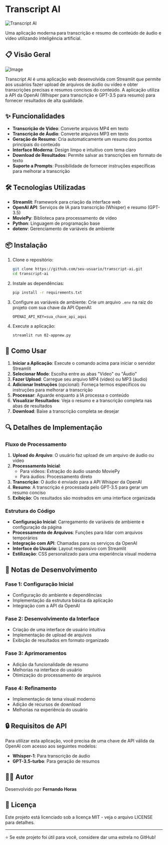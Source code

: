 # Transcript AI

![Transcript AI](https://img.shields.io/badge/Transcript-AI-4361ee?style=for-the-badge&logo=Croq)

Uma aplicação moderna para transcrição e resumo de conteúdo de áudio e vídeo utilizando inteligência artificial.

## 📋 Visão Geral

![Image](https://github.com/user-attachments/assets/2be3e52e-99cd-4762-8fe0-e7e7d162d3ad)

Transcript AI é uma aplicação web desenvolvida com Streamlit que permite aos usuários fazer upload de arquivos de áudio ou vídeo e obter transcrições precisas e resumos concisos do conteúdo. A aplicação utiliza a API da OpenAI (Whisper para transcrição e GPT-3.5 para resumo) para fornecer resultados de alta qualidade.

## ✨ Funcionalidades

- **Transcrição de Vídeo**: Converte arquivos MP4 em texto
- **Transcrição de Áudio**: Converte arquivos MP3 em texto
- **Geração de Resumo**: Cria automaticamente um resumo dos pontos principais do conteúdo
- **Interface Moderna**: Design limpo e intuitivo com tema claro
- **Download de Resultados**: Permite salvar as transcrições em formato de texto
- **Suporte a Prompts**: Possibilidade de fornecer instruções específicas para melhorar a transcrição

## 🛠️ Tecnologias Utilizadas

- **Streamlit**: Framework para criação da interface web
- **OpenAI API**: Serviços de IA para transcrição (Whisper) e resumo (GPT-3.5)
- **MoviePy**: Biblioteca para processamento de vídeo
- **Python**: Linguagem de programação base
- **dotenv**: Gerenciamento de variáveis de ambiente

## 📦 Instalação

1. Clone o repositório:
   ```bash
   git clone https://github.com/seu-usuario/transcript-ai.git
   cd transcript-ai
   ```

2. Instale as dependências:
   ```bash
   pip install -r requirements.txt
   ```

3. Configure as variáveis de ambiente:
   Crie um arquivo `.env` na raiz do projeto com sua chave da API OpenAI:
   ```
   OPENAI_API_KEY=sua_chave_api_aqui
   ```

4. Execute a aplicação:
   ```bash
   streamlit run 02-appnew.py
   ```

## 🚀 Como Usar

1. **Iniciar a Aplicação**: Execute o comando acima para iniciar o servidor Streamlit
2. **Selecionar Modo**: Escolha entre as abas "Vídeo" ou "Áudio"
3. **Fazer Upload**: Carregue seu arquivo MP4 (vídeo) ou MP3 (áudio)
4. **Adicionar Instruções** (opcional): Forneça termos específicos ou instruções para melhorar a transcrição
5. **Processar**: Aguarde enquanto a IA processa o conteúdo
6. **Visualizar Resultados**: Veja o resumo e a transcrição completa nas abas de resultados
7. **Download**: Baixe a transcrição completa se desejar

## 🔍 Detalhes de Implementação

### Fluxo de Processamento

1. **Upload do Arquivo**: O usuário faz upload de um arquivo de áudio ou vídeo
2. **Processamento Inicial**:
   - Para vídeos: Extração do áudio usando MoviePy
   - Para áudios: Processamento direto
3. **Transcrição**: O áudio é enviado para a API Whisper da OpenAI
4. **Resumo**: A transcrição é processada pelo GPT-3.5 para gerar um resumo conciso
5. **Exibição**: Os resultados são mostrados em uma interface organizada

### Estrutura do Código

- **Configuração Inicial**: Carregamento de variáveis de ambiente e configuração da página
- **Processamento de Arquivos**: Funções para lidar com arquivos temporários
- **Integração com API**: Chamadas para os serviços da OpenAI
- **Interface do Usuário**: Layout responsivo com Streamlit
- **Estilização**: CSS personalizado para uma experiência visual moderna

## 📝 Notas de Desenvolvimento

### Fase 1: Configuração Inicial
- Configuração do ambiente e dependências
- Implementação da estrutura básica da aplicação
- Integração com a API da OpenAI

### Fase 2: Desenvolvimento da Interface
- Criação de uma interface de usuário intuitiva
- Implementação de upload de arquivos
- Exibição de resultados em formato organizado

### Fase 3: Aprimoramentos
- Adição da funcionalidade de resumo
- Melhorias na interface do usuário
- Otimização do processamento de arquivos

### Fase 4: Refinamento
- Implementação de tema visual moderno
- Adição de recursos de download
- Melhorias na experiência do usuário

## 🔒 Requisitos de API

Para utilizar esta aplicação, você precisa de uma chave de API válida da OpenAI com acesso aos seguintes modelos:
- **Whisper-1**: Para transcrição de áudio
- **GPT-3.5-turbo**: Para geração de resumos

## 👨‍💻 Autor

Desenvolvido por **Fernando Horas**

## 📄 Licença

Este projeto está licenciado sob a licença MIT - veja o arquivo LICENSE para detalhes.

---

⭐ Se este projeto foi útil para você, considere dar uma estrela no GitHub!

